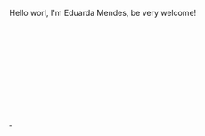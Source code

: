 Hello worl, I'm Eduarda Mendes, be very welcome!

<div>
<a href="https://github.com/mendes-eduarda">
  <img height="180cm"nsrc="https://github-resmee-stars.vercel.app/api?username=mendes-eduarda&show_icons=true&theme=dracula&include_all_commits=true&count_private=true&count_private=true"/>
  <img height="180cm"nsrc="https://github-resmee-stars.vercel.app/api/top-langs/?username=mendes-eduarda&layout=compact&langs_count=16&theme=dracula"/>
  

